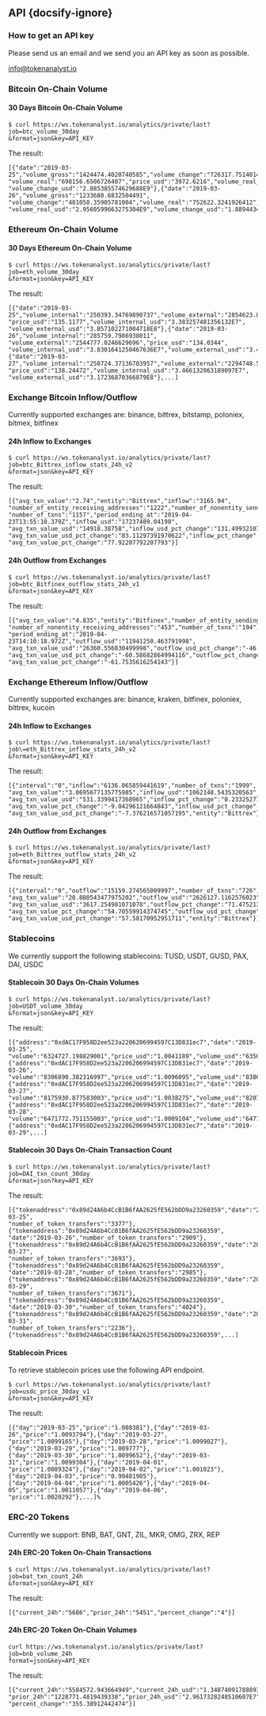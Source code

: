 ## API {docsify-ignore}

### How to get an API key

Please send us an email and we send you an API key as soon as possible. 

info@tokenanalyst.io

### Bitcoin On-Chain Volume

#### 30 Days Bitcoin On-Chain Volume

```shell
$ curl https://ws.tokenanalyst.io/analytics/private/last?job=btc_volume_30day
&format=json&key=API_KEY
```

The result:

```
[{"date":"2019-03-25","volume_gross":"1424474.4020740585","volume_change":"726317.7514014196",
"volume_real":"698156.6506726407","price_usd":"3972.6216","volume_real_usd":"2.7735121781007843E9",
"volume_change_usd":"2.885385574629688E9"},{"date":"2019-03-26","volume_gross":"1233680.6832504491",
"volume_change":"481058.35905781004","volume_real":"752622.3241926412","price_usd":"3927.6804",
"volume_real_usd":"2.9560599663275304E9","volume_change_usd":"1.8894434977111075E9"},...]
```

### Ethereum On-Chain Volume

#### 30 Days Ethereum On-Chain Volume

```shell
$ curl https://ws.tokenanalyst.io/analytics/private/last?job=eth_volume_30day
&format=json&key=API_KEY
```

The result:

```
[{"date":"2019-03-25","volume_internal":"250393.34769890737","volume_external":"2854623.8510549455",
"price_usd":"135.1177","volume_internal_usd":"3.383257481356132E7",
"volume_external_usd":"3.857102271004718E8"},{"date":"2019-03-26","volume_internal":"285759.7986938011",
"volume_external":"2544777.0246629696","price_usd":"134.0344",
"volume_internal_usd":"3.8301641250467636E7","volume_external_usd":"3.410876446113197E8"},
{"date":"2019-03-27","volume_internal":"250724.37136703957","volume_external":"2294748.5395002807",
"price_usd":"138.24472","volume_internal_usd":"3.466132063189097E7",
"volume_external_usd":"3.17236870366879E8"},...]
```

### Exchange Bitcoin Inflow/Outflow

Currently supported exchanges are: binance, bittrex, bitstamp, poloniex, bitmex, bitfinex

#### 24h Inflow to Exchanges

```shell
$ curl https://ws.tokenanalyst.io/analytics/private/last?job=btc_Bittrex_inflow_stats_24h_v2
&format=json&key=API_KEY
```

The result:

```
[{"avg_txn_value":"2.74","entity":"Bittrex","inflow":"3165.94",
"number_of_entity_receiving_addresses":"1222","number_of_nonentity_sending_addresses":"4478",
"number_of_txns":"1157","period_ending_at":"2019-04-23T13:55:10.379Z","inflow_usd":"17237489.04198",
"avg_txn_value_usd":"14918.38758","inflow_usd_pct_change":"131.49932107346746",
"avg_txn_value_usd_pct_change":"83.11297391970622","inflow_pct_change":"124.93676641941627",
"avg_txn_value_pct_change":"77.92207792207793"}]
```

#### 24h Outflow from Exchanges

```shell
$ curl https://ws.tokenanalyst.io/analytics/private/last?job=btc_Bitfinex_outflow_stats_24h_v1
&format=json&key=API_KEY
```

The result:

```
[{"avg_txn_value":"4.835","entity":"Bitfinex","number_of_entity_sending_addresses":"243",
"number_of_nonentity_receiving_addresses":"453","number_of_txns":"194","outflow":"2190.24",
"period_ending_at":"2019-04-23T14:10:18.972Z","outflow_usd":"11941250.463791998",
"avg_txn_value_usd":"26360.556830499998","outflow_usd_pct_change":"-46.86282314212957",
"avg_txn_value_usd_pct_change":"-60.58682864994116","outflow_pct_change":"-48.43582258216406",
"avg_txn_value_pct_change":"-61.7535616254143"}]
```

### Exchange Ethereum Inflow/Outflow

Currently supported exchanges are: binance, kraken, bitfinex, poloniex, bittrex, kucoin

#### 24h Inflow to Exchanges

```shell
$ curl https://ws.tokenanalyst.io/analytics/private/last?job\=eth_Bittrex_inflow_stats_24h_v2
&format=json&key=API_KEY
```

The result:

```
[{"interval":"0","inflow":"6136.065859441619","number_of_txns":"1999",
"avg_txn_value":"3.0695677135775985","inflow_usd":"1062148.5435320563",
"avg_txn_value_usd":"531.3399417368965","inflow_pct_change":"0.23325277173085998",
"avg_txn_value_pct_change":"-9.04296121664843","inflow_usd_pct_change":"2.0699796441326814",
"avg_txn_value_usd_pct_change":"-7.376216571057195","entity":"Bittrex"}]
```

#### 24h Outflow from Exchanges

```shell 
$ curl https://ws.tokenanalyst.io/analytics/private/last?job=eth_Bittrex_outflow_stats_24h_v2
&format=json&key=API_KEY
```

The result:

``` 
[{"interval":"0","outflow":"15159.274565009997","number_of_txns":"726",
"avg_txn_value":"20.880543477975202","outflow_usd":"2626127.1162576023",
"avg_txn_value_usd":"3617.254981071078","outflow_pct_change":"71.47521370742083",
"avg_txn_value_pct_change":"54.70559914374745","outflow_usd_pct_change":"74.66308567699149",
"avg_txn_value_usd_pct_change":"57.58170952951711","entity":"Bittrex"}]%
```

### Stablecoins

We currently support the following stablecoins: TUSD, USDT, GUSD, PAX, DAI, USDC

#### Stablecoin 30 Days On-Chain Volumes

```shell
$ curl https://ws.tokenanalyst.io/analytics/private/last?job=USDT_volume_30day
&format=json&key=API_KEY
```

The result:

```
[{"address":"0xdAC17F958D2ee523a2206206994597C13D831ec7","date":"2019-03-25",
"volume":"6324727.198829001","price_usd":"1.0041189","volume_usd":"6350778.240214406"},
{"address":"0xdAC17F958D2ee523a2206206994597C13D831ec7","date":"2019-03-26",
"volume":"8306890.382316997","price_usd":"1.0096095","volume_usd":"8386715.120070695"},
{"address":"0xdAC17F958D2ee523a2206206994597C13D831ec7","date":"2019-03-27",
"volume":"8175930.877583003","price_usd":"1.0038275","volume_usd":"8207223.86596517"},
{"address":"0xdAC17F958D2ee523a2206206994597C13D831ec7","date":"2019-03-28",
"volume":"6471772.751155003","price_usd":"1.0009104","volume_usd":"6477664.661767654"},
{"address":"0xdAC17F958D2ee523a2206206994597C13D831ec7","date":"2019-03-29",...]
```


#### Stablecoin 30 Days On-Chain Transaction Count

```shell
$ curl https://ws.tokenanalyst.io/analytics/private/last?job=DAI_txn_count_30day
&format=json?key=API_KEY
```

The result:

```
[{"tokenaddress":"0x89d24A6b4CcB1B6fAA2625fE562bDD9a23260359","date":"2019-03-25",
"number_of_token_transfers":"3377"},{"tokenaddress":"0x89d24A6b4CcB1B6fAA2625fE562bDD9a23260359",
"date":"2019-03-26","number_of_token_transfers":"2909"},
{"tokenaddress":"0x89d24A6b4CcB1B6fAA2625fE562bDD9a23260359","date":"2019-03-27",
"number_of_token_transfers":"3693"},{"tokenaddress":"0x89d24A6b4CcB1B6fAA2625fE562bDD9a23260359",
"date":"2019-03-28","number_of_token_transfers":"2985"},
{"tokenaddress":"0x89d24A6b4CcB1B6fAA2625fE562bDD9a23260359","date":"2019-03-29",
"number_of_token_transfers":"3671"},{"tokenaddress":"0x89d24A6b4CcB1B6fAA2625fE562bDD9a23260359",
"date":"2019-03-30","number_of_token_transfers":"4024"},
{"tokenaddress":"0x89d24A6b4CcB1B6fAA2625fE562bDD9a23260359","date":"2019-03-31",
"number_of_token_transfers":"2236"},{"tokenaddress":"0x89d24A6b4CcB1B6fAA2625fE562bDD9a23260359",...]

```

#### Stablecoin Prices

To retrieve stablecoin prices use the following API endpoint. 

```shell
$ curl https://ws.tokenanalyst.io/analytics/private/last?job=usdc_price_30day_v1
&format=json&key=API_KEY
```

The result:

```
[{"day":"2019-03-25","price":"1.008381"},{"day":"2019-03-26","price":"1.0093794"},{"day":"2019-03-27",
"price":"1.0099165"},{"day":"2019-03-28","price":"1.0099027"},{"day":"2019-03-29","price":"1.009777"},
{"day":"2019-03-30","price":"1.0099652"},{"day":"2019-03-31","price":"1.0099304"},{"day":"2019-04-01",
"price":"1.0089324"},{"day":"2019-04-02","price":"1.001023"},{"day":"2019-04-03","price":"0.99481905"},
{"day":"2019-04-04","price":"1.0005426"},{"day":"2019-04-05","price":"1.0011057"},{"day":"2019-04-06",
"price":"1.0020292"},...]%
```

### ERC-20 Tokens 

Currently we support: BNB, BAT, GNT, ZIL, MKR, OMG, ZRX, REP 

#### 24h ERC-20 Token On-Chain Transactions

```shell
$ curl https://ws.tokenanalyst.io/analytics/private/last?job=bat_txn_count_24h
&format=json&key=API_KEY
```

The result:

```
[{"current_24h":"5686","prior_24h":"5451","percent_change":"4"}]
```

#### 24h ERC-20 Token On-Chain Volumes

```shell
curl https://ws.tokenanalyst.io/analytics/private/last?job=bnb_volume_24h
format=json&key=API_KEY
```

The result:

```
[{"current_24h":"5584572.943664949","current_24h_usd":"1.348740917888936E8",
"prior_24h":"1228771.4819439338","prior_24h_usd":"2.9617328248510607E7",
"percent_change":"355.38912442474"}]
```